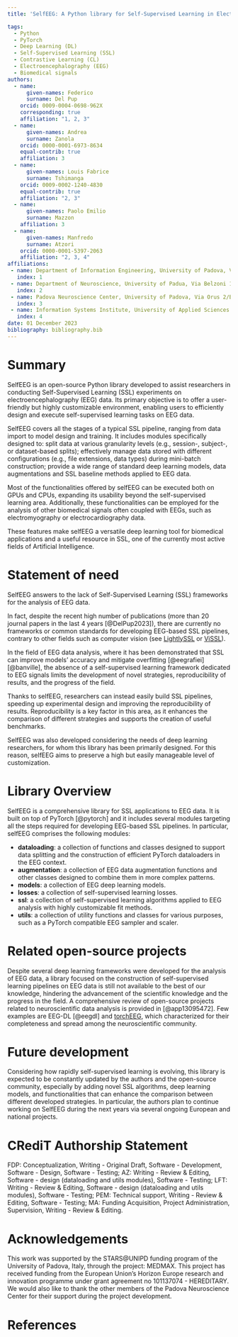 ```yaml
---
title: 'SelfEEG: A Python library for Self-Supervised Learning in Electroencephalography'

tags:
  - Python
  - PyTorch
  - Deep Learning (DL)
  - Self-Supervised Learning (SSL)
  - Contrastive Learning (CL)
  - Electroencephalography (EEG)
  - Biomedical signals
authors:
  - name: 
      given-names: Federico 
      surname: Del Pup
    orcid: 0009-0004-0698-962X
    corresponding: true
    affiliation: "1, 2, 3"
  - name: 
      given-names: Andrea 
      surname: Zanola
    orcid: 0000-0001-6973-8634
    equal-contrib: true
    affiliation: 3
  - name: 
      given-names: Louis Fabrice
      surname: Tshimanga
    orcid: 0009-0002-1240-4830
    equal-contrib: true
    affiliation: "2, 3"
  - name: 
      given-names: Paolo Emilio
      surname: Mazzon
    affiliation: 3
  - name: 
      given-names: Manfredo
      surname: Atzori
    orcid: 0000-0001-5397-2063
    affiliation: "2, 3, 4"
affiliations:
 - name: Department of Information Engineering, University of Padova, Via Gradenigo 6/b, 35131 Padova, Italy
   index: 1
 - name: Department of Neuroscience, University of Padua, Via Belzoni 160, 35121 Padova, Italy
   index: 2
 - name: Padova Neuroscience Center, University of Padova, Via Orus 2/B, 35129 Padova, Italy
   index: 3
 - name: Information Systems Institute, University of Applied Sciences Western Switzerland (HES-SO Valais), 2800 Sierre, Switzerland
   index: 4
date: 01 December 2023
bibliography: bibliography.bib
---
```



# Summary
SelfEEG is an open-source Python library developed to assist researchers in conducting Self-Supervised Learning (SSL) experiments on electroencephalography (EEG) data. 
Its primary objective is to offer a user-friendly but highly customizable environment, enabling users to efficiently design and execute self-supervised learning tasks on EEG data. 

SelfEEG covers all the stages of a typical SSL pipeline, ranging from data import to model design and training. 
It includes modules specifically designed to: split data at various granularity levels (e.g., session-, subject-, or dataset-based splits); effectively manage data stored with different configurations (e.g., file extensions, data types) during mini-batch construction; provide a wide range of standard deep learning models, data augmentations and SSL baseline methods applied to EEG data.

Most of the functionalities offered by selfEEG can be executed both on GPUs and CPUs, expanding its usability beyond the self-supervised learning area. 
Additionally, these functionalities can be employed for the analysis of other biomedical signals often coupled with EEGs, such as electromyography or electrocardiography data.

These features make selfEEG a versatile deep learning tool for biomedical applications and a useful resource in SSL, one of the currently most active fields of Artificial Intelligence.


# Statement of need
SelfEEG answers to the lack of Self-Supervised Learning (SSL) frameworks for the analysis of EEG data. 

In fact, despite the recent high number of publications (more than 20 journal papers in the last 4 years [@DelPup2023]), there are currently no frameworks or common standards for developing EEG-based SSL pipelines, contrary to other fields such as computer vision (see [LightlySSL](https://github.com/lightly-ai/lightly) or [ViSSL](https://github.com/facebookresearch/vissl)).

In the field of EEG data analysis, where it has been demonstrated that SSL can improve models’ accuracy and mitigate overfitting [@eegrafiei] [@banville], the absence of a self-supervised learning framework dedicated to EEG signals limits the development of novel strategies, reproducibility of results, and the progress of the field.

Thanks to selfEEG, researchers can instead easily build SSL pipelines, speeding up experimental design and improving the reproducibility of results. Reproducibility is a key factor in this area, as it enhances the comparison of different strategies and supports the creation of useful benchmarks.

SelfEEG was also developed considering the needs of deep learning researchers, for whom this library has been primarily designed. For this reason, selfEEG aims to preserve a high but easily manageable level of customization.


# Library Overview
SelfEEG is a comprehensive library for SSL applications to EEG data. It is built on top of PyTorch [@pytorch] and it includes several modules targeting all the steps required for developing EEG-based SSL pipelines.
In particular, selfEEG comprises the following modules:

- **dataloading**: a collection of functions and classes designed to support data splitting and the construction of efficient PyTorch dataloaders in the EEG context.
- **augmentation**: a collection of EEG data augmentation functions and other classes designed to combine them in more complex patterns.
- **models**: a collection of EEG deep learning models.
- **losses**: a collection of self-supervised learning losses.
- **ssl**:  a collection of self-supervised learning algorithms applied to EEG analysis with highly customizable fit methods.
- **utils**: a collection of utility functions and classes for various purposes, such as a PyTorch compatible EEG sampler and scaler.


# Related open-source projects
Despite several deep learning frameworks were developed for the analysis of EEG data, a library focused on the construction of self-supervised learning pipelines on EEG data is still not available to the best of our knowledge, hindering the advancement of the scientific knowledge and the progress in the field.
A comprehensive review of open-source projects related to neuroscientific data analysis is provided in [@app13095472]. 
Few examples are EEG-DL [@eegdl] and [torchEEG](https://github.com/torcheeg/torcheeg), which characterized for their completeness and spread among the neuroscientific community. 


# Future development
Considering how rapidly self-supervised learning is evolving, this library is expected to be constantly updated by the authors and the open-source community, especially by adding novel SSL algorithms, deep learning models, and functionalities that can enhance the comparison between different developed strategies. 
In particular, the authors plan to continue working on SelfEEG during the next years via several ongoing European and national projects.


# CRediT Authorship Statement
FDP: Conceptualization, Writing - Original Draft, Software - Development, Software - Design, Software - Testing; 
AZ: Writing - Review & Editing, Software - design (dataloading and utils modules), Software - Testing; 
LFT: Writing - Review & Editing, Software - design (dataloading and utils modules), Software - Testing;
PEM: Technical support, Writing - Review & Editing, Software - Testing; 
MA: Funding Acquisition, Project Administration, Supervision, Writing - Review & Editing.

# Acknowledgements
This work was supported by the STARS@UNIPD funding program of the University of Padova, Italy, through the project: MEDMAX.
This project has received funding from the European Union’s Horizon Europe research and innovation programme under grant agreement no 101137074 - HEREDITARY.
We would also like to thank the other members of the Padova Neuroscience Center for their support during the project development.

# References
